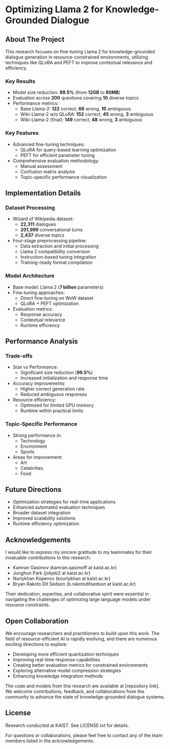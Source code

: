 # Optimizing Llama 2 for Knowledge-Grounded Dialogue
## About The Project
This research focuses on fine-tuning Llama 2 for knowledge-grounded dialogue generation in resource-constrained environments, utilizing techniques like QLoRA and PEFT to improve contextual relevance and efficiency.

### Key Results
* Model size reduction: **99.5%** (from **12GB** to **60MB**)
* Evaluation across **200** questions covering **10** diverse topics
* Performance metrics:
  * Base Llama-2: **122** correct, **68** wrong, **10** ambiguous
  * Wiki-Llama-2 w/o QLoRA: **152** correct, **45** wrong, **3** ambiguous 
  * Wiki-Llama-2 (final): **149** correct, **48** wrong, **3** ambiguous

### Key Features
* Advanced fine-tuning techniques:
  * QLoRA for query-based learning optimization
  * PEFT for efficient parameter tuning
* Comprehensive evaluation methodology:
  * Manual assessment
  * Confusion matrix analysis
  * Topic-specific performance visualization

## Implementation Details

### Dataset Processing
* Wizard of Wikipedia dataset:
  * **22,311** dialogues
  * **201,999** conversational turns
  * **2,437** diverse topics
* Four-stage preprocessing pipeline:
  * Data extraction and initial processing
  * Llama 2 compatibility conversion
  * Instruction-based tuning integration
  * Training-ready format compilation

### Model Architecture
* Base model: Llama 2 (**7 billion** parameters)
* Fine-tuning approaches:
  * Direct fine-tuning on WoW dataset
  * QLoRA + PEFT optimization
* Evaluation metrics:
  * Response accuracy
  * Contextual relevance
  * Runtime efficiency

## Performance Analysis

### Trade-offs
* Size vs Performance:
  * Significant size reduction (**99.5%**)
  * Increased initialization and response time
* Accuracy improvements:
  * Higher correct generation rate
  * Reduced ambiguous responses
* Resource efficiency:
  * Optimized for limited GPU memory
  * Runtime within practical limits

### Topic-Specific Performance
* Strong performance in:
  * Technology
  * Environment
  * Sports
* Areas for improvement:
  * Art
  * Celebrities
  * Food

## Future Directions
* Optimization strategies for real-time applications
* Enhanced automated evaluation techniques
* Broader dataset integration
* Improved scalability solutions
* Runtime efficiency optimization

## Acknowledgements
I would like to express my sincere gratitude to my teammates for their invaluable contributions to this research:

* Kamran Gasimov (kamran.qasimoff at kaist.ac.kr)
* Junghun Park (jokjeb2 at kaist.ac.kr)
* Nurlykhan Kopenov (knurlykhan at kaist.ac.kr)
* Bryan Rakoto Dit Sedson (b.rakotoditsedson at kaist.ac.kr)

Their dedication, expertise, and collaborative spirit were essential in navigating the challenges of optimizing large language models under resource constraints.

## Open Collaboration
We encourage researchers and practitioners to build upon this work. The field of resource-efficient AI is rapidly evolving, and there are numerous exciting directions to explore:

* Developing more efficient quantization techniques
* Improving real-time response capabilities
* Creating better evaluation metrics for constrained environments
* Exploring alternative model compression strategies
* Enhancing knowledge integration methods

The code and models from this research are available at [repository link]. We welcome contributions, feedback, and collaborations from the community to advance the state of knowledge-grounded dialogue systems.

## License
Research conducted at KAIST. See LICENSE.txt for details.

For questions or collaborations, please feel free to contact any of the team members listed in the acknowledgements.
